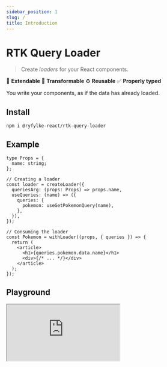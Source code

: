 ```yaml
---
sidebar_position: 1
slug: /
title: Introduction
---
```


# RTK Query Loader

> Create _loaders_ for your React components.

🔗 **Extendable**
💫 **Transformable**
♻️ **Reusable**
✅ **Properly typed**

You write your components, as if the data has already loaded.

## Install

```shell
npm i @ryfylke-react/rtk-query-loader
```

## Example

```tsx
type Props = {
  name: string;
};

// Creating a loader
const loader = createLoader({
  queriesArg: (props: Props) => props.name,
  useQueries: (name) => ({
    queries: {
      pokemon: useGetPokemonQuery(name),
    },
  }),
});

// Consuming the loader
const Pokemon = withLoader((props, { queries }) => {
  return (
    <article>
      <h1>{queries.pokemon.data.name}</h1>
      <div>{/* ... */}</div>
    </article>
  );
});
```

## Playground

<iframe 
    src="https://codesandbox.io/embed/ryfylke-react-rtk-query-loader-demo-du3936?codemirror=1&fontsize=14&hidenavigation=1&module=%2Fsrc%2Fpokemon%2FPokemon.tsx&theme=dark"
    style={{width: "100%", height: 600, marginBottom: "1rem"}}
    title="@ryfylke-react/rtk-query-loader Demo"
    allow="accelerometer; ambient-light-sensor; camera; encrypted-media; geolocation; gyroscope; hid; microphone; midi; payment; usb; vr; xr-spatial-tracking"
    sandbox="allow-forms allow-modals allow-popups allow-presentation allow-same-origin allow-scripts"
></iframe>

